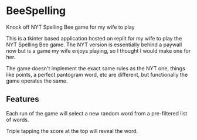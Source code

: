 # BeeSpelling
Knock off NYT Spelling Bee game for my wife to play

This is a tkinter based application hosted on replit for my wife to play the NYT Spelling Bee game. The NYT version is essentially behind a paywall now but is a game my wife enjoys playing, so I thought I would make one for her.

The game doesn't implement the exact same rules as the NYT one, things like points, a perfect pantogram word, etc are different, but functionally the game operates the same. 

## Features
Each run of the game will select a new random word from a pre-filtered list of words.

Triple tapping the score at the top will reveal the word.
